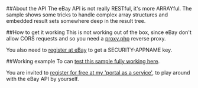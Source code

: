 ##About the API
The eBay API is not really RESTful, it's more ARRAYful. 
The sample shows some tricks to handle complex array structures and embedded result sets somewhere deep in the result tree.

##How to get it working
This is not working out of the box, since eBay don't allow CORS requests and so you need a [proxy.php](https://duckduckgo.com/?q=php+proxy') reverse proxy.

You also need to [register at eBay](https://developer.ebay.com) to get a SECURITY-APPNAME key.

##Working example
To can [test this sample fully working here](http://mh-svr.de/portal/show.php?layout=57aqwA687d). 

You are invited to [register for free at my 'portal as a service'](http://mh-svr.de/portal), to play around with the eBay API by yourself.



